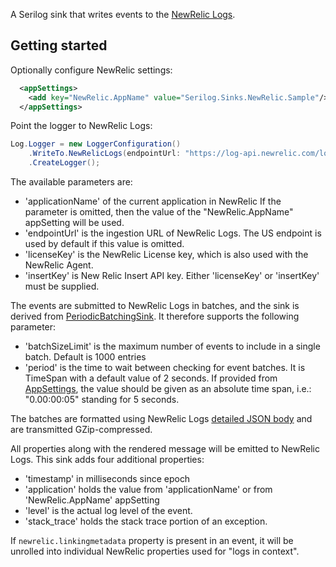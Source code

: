 
A Serilog sink that writes events to the [NewRelic Logs](https://docs.newrelic.com/docs/logs/new-relic-logs/get-started/introduction-new-relic-logs).

## Getting started

Optionally configure NewRelic settings:

```xml
  <appSettings>
    <add key="NewRelic.AppName" value="Serilog.Sinks.NewRelic.Sample"/>
  </appSettings>
```

Point the logger to NewRelic Logs:

```csharp
Log.Logger = new LoggerConfiguration()
    .WriteTo.NewRelicLogs(endpointUrl: "https://log-api.newrelic.com/log/v1", applicationName: "Serilog.Sinks.NewRelic.Sample", licenseKey: "[Your API key]")
    .CreateLogger();
```

The available parameters are:
* 'applicationName' of the current application in NewRelic If the parameter is omitted, then the value of the "NewRelic.AppName" appSetting will be used.
* 'endpointUrl' is the ingestion URL of NewRelic Logs. The US endpoint is used by default if this value is omitted.
* 'licenseKey' is the NewRelic License key, which is also used with the NewRelic Agent.
* 'insertKey' is New Relic Insert API key. Either 'licenseKey' or 'insertKey' must be supplied.

The events are submitted to NewRelic Logs in batches, and the sink is derived from [PeriodicBatchingSink](https://github.com/serilog/serilog-sinks-periodicbatching). It therefore supports the following parameter:
* 'batchSizeLimit' is the maximum number of events to include in a single batch. Default is 1000 entries
* 'period' is the time to wait between checking for event batches. It is TimeSpan with a default value of 2 seconds. If provided from [AppSettings](https://github.com/serilog/serilog/wiki/AppSettings),
the value should be given as an absolute time span, i.e.: "0.00:00:05" standing for 5 seconds.

The batches are formatted using NewRelic Logs [detailed JSON body](https://docs.newrelic.com/docs/logs/new-relic-logs/log-api/introduction-log-api#json-content) and are transmitted GZip-compressed.

All properties along with the rendered message will be emitted to NewRelic Logs.
This sink adds four additional properties:
* 'timestamp' in milliseconds since epoch
* 'application' holds the value from 'applicationName' or from 'NewRelic.AppName' appSetting
* 'level' is the actual log level of the event.
* 'stack_trace' holds the stack trace portion of an exception.

If `newrelic.linkingmetadata` property is present in an event, it will be unrolled into individual NewRelic properties used for "logs in context".